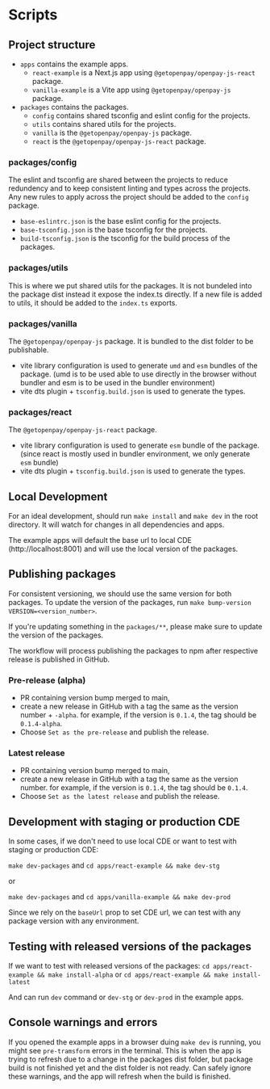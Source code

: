 # Scripts

## Project structure

- `apps` contains the example apps.
  - `react-example` is a Next.js app using `@getopenpay/openpay-js-react` package.
  - `vanilla-example` is a Vite app using `@getopenpay/openpay-js` package.
- `packages` contains the packages.
  - `config` contains shared tsconfig and eslint config for the projects.
  - `utils` contains shared utils for the projects.
  - `vanilla` is the `@getopenpay/openpay-js` package.
  - `react` is the `@getopenpay/openpay-js-react` package.

### packages/config

The eslint and tsconfig are shared between the projects to reduce redundency and to keep consistent linting and types across the projects. Any new rules to apply across the project should be added to the `config` package.

- `base-eslintrc.json` is the base eslint config for the projects.
- `base-tsconfig.json` is the base tsconfig for the projects.
- `build-tsconfig.json` is the tsconfig for the build process of the packages.

### packages/utils

This is where we put shared utils for the packages. It is not bundeled into the package dist instead it expose the index.ts directly.
If a new file is added to utils, it should be added to the `index.ts` exports.

### packages/vanilla

The `@getopenpay/openpay-js` package. It is bundled to the dist folder to be publishable.

- vite library configuration is used to generate `umd` and `esm` bundles of the package. (umd is to be used able to use directly in the browser without bundler and esm is to be used in the bundler environment)
- vite dts plugin + `tsconfig.build.json` is used to generate the types.

### packages/react

The `@getopenpay/openpay-js-react` package.

- vite library configuration is used to generate `esm` bundle of the package. (since react is mostly used in bundler environment, we only generate `esm` bundle)
- vite dts plugin + `tsconfig.build.json` is used to generate the types.

## Local Development

For an ideal development, should run `make install` and `make dev` in the root directory.
It will watch for changes in all dependencies and apps.

The example apps will default the base url to local CDE (http://localhost:8001) and will use the local version of the packages.

## Publishing packages

For consistent versioning, we should use the same version for both packages.
To update the version of the packages, run `make bump-version VERSION=<version_number>`.

If you're updating something in the `packages/**`, please make sure to update the version of the packages.

The workflow will process publishing the packages to npm after respective release is published in GitHub.

### Pre-release (alpha)

- PR containing version bump merged to main,
- create a new release in GitHub with a tag the same as the version number + `-alpha`.
  for example, if the version is `0.1.4`, the tag should be `0.1.4-alpha`.
- Choose `Set as the pre-release` and publish the release.

### Latest release

- PR containing version bump merged to main,
- create a new release in GitHub with a tag the same as the version number.
  for example, if the version is `0.1.4`, the tag should be `0.1.4`.
- Choose `Set as the latest release` and publish the release.

## Development with staging or production CDE

In some cases, if we don't need to use local CDE or want to test with staging or production CDE:

`make dev-packages` and
`cd apps/react-example && make dev-stg`

or

`make dev-packages` and
`cd apps/vanilla-example && make dev-prod`

Since we rely on the `baseUrl` prop to set CDE url, we can test with any package version with any environment.

## Testing with released versions of the packages

If we want to test with released versions of the packages:
`cd apps/react-example && make install-alpha` or `cd apps/react-example && make install-latest`

And can run `dev` command or `dev-stg` or `dev-prod` in the example apps.

## Console warnings and errors

If you opened the example apps in a browser duing `make dev` is running, you might see `pre-tramsform` errors in the terminal.
This is when the app is trying to refresh due to a change in the packages dist folder, but package build is not finished yet and the dist folder is not ready.
Can safely ignore these warnings, and the app will refresh when the build is finished.
